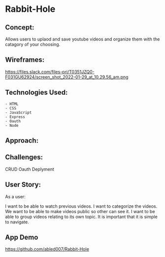 # Rabbit-Hole

## Concept:
Allows users to uplaod and save youtube videos and organize them with the catagory of your choosing.

## Wireframes:
https://files.slack.com/files-pri/T0351JZQ0-F031GU62924/screen_shot_2022-01-29_at_10.29.56_am.png
## Technologies Used:
    - HTML
    - CSS
    - JavaScript
    - Express
    - Oauth
    - Node

## Approach:


## Challenges:
CRUD
Oauth
Deplyment


## User Story:
As a user:

I want to be able to watch previous videos.
I want to categorize the videos.
We want to be able to make videos public so other can see it.
I want to be able to group videos relating to its own topic.
It is important that it is simple to navigate.


## App Demo
https://github.com/abled007/Rabbit-Hole
